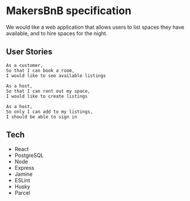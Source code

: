 


# MakersBnB specification

We would like a web application that allows users to list spaces they have available, and to hire spaces for the night.


## User Stories
```
As a customer,
So that I can book a room,
I would like to see available listings

As a host,
So that I can rent out my space,
I would like to create listings

As a host,
So only I can add to my listings,
I should be able to sign in
```

## Tech
- React
- PostgreSQL
- Node
- Express
- Jamine
- ESLint
- Husky
- Parcel


